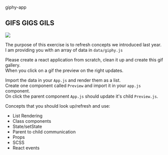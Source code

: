 giphy-app

## GIFS GIGS GILS

![](https://media.giphy.com/media/JUYkZ9p2qW9g5Z0e6P/giphy.gif)

The purpose of this exercise is to refresh concepts we introduced last year.  
I am providing you with an array of data in `data/giphy.js`

Please create a react application from scratch, clean it up and create this gif gallery.  
When you click on a gif the preview on the right updates.

Import the data in your `App.js` and render them as a list.  
Create one component called `Preview` and import it in your `app.js` component.  
On click the parent component `App.js` should update it's child `Preview.js`.

Concepts that you should look up/refresh and use:

- List Rendering
- Class components
- State/setState
- Parent to child communication
- Props
- SCSS
- React events
